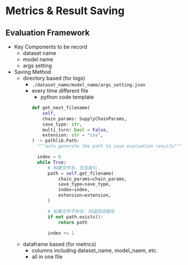 # Metrics & Result Saving

## Evaluation Framework
 - Key Components to be record
   - dataset name
   - model name
   - args setting
 - Saving Method
   - directory based (for logs)
     - ```./dataset_name/model_name/args_setting.json```
     - every time different file
       - python code template
        ```python
        def get_next_filename(
            self,
            chain_params: SupplyChainParams,
            save_type: str,
            multi_turn: bool = False,
            extension: str = "csv",
        ) -> pathlib.Path:
          """auto generate the path to save evaluation results"""

          index = 0
          while True:
              # 构建文件名，包含索引
              path = self.get_filename(
                  chain_params=chain_params,
                  save_type=save_type,
                  index=index,
                  extension=extension,
              )

              # 如果文件不存在，则返回该路径
              if not path.exists():
                  return path

              index += 1
        ```
   - dataframe based (for metrics)
     - columns including dataset_name, model_naem, etc.
     - all in one file